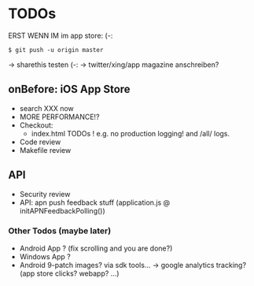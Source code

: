 # TODOs

ERST WENN IM im app store: (-:

    $ git push -u origin master

-> sharethis testen (-:
-> twitter/xing/app magazine anschreiben?

## onBefore: iOS App Store

* search XXX now
* MORE PERFORMANCE!?
* Checkout:
    * index.html TODOs ! e.g. no production logging! and /all/ logs.
* Code review
* Makefile review

## API
* Security review
* API: apn push feedback stuff (application.js @ initAPNFeedbackPolling())

### Other Todos (maybe later)
* Android App ? (fix scrolling and you are done?)
* Windows App ?
* Android 9-patch images? via sdk tools...
-> google analytics tracking? (app store clicks? webapp? ...)
